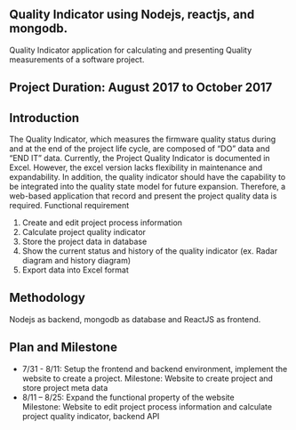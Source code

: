 ## Quality Indicator using Nodejs, reactjs, and mongodb.
Quality Indicator application for calculating and presenting Quality measurements of a software project.

## Project Duration: August 2017 to October 2017
## Introduction
The Quality Indicator, which measures the firmware quality status during and at the end of the project life cycle, are composed of “DO” data and “END IT” data. Currently, the Project Quality Indicator is documented in Excel. However, the excel version lacks flexibility in maintenance and expandability. In addition, the quality indicator should have the capability to be integrated into the quality state model for future expansion. Therefore, a web-based application that record and present the project quality data is required.
Functional requirement
1.	Create and edit project process information
2.	Calculate project quality indicator
3.	Store the project data in database
4.	Show the current status and history of the quality indicator (ex. Radar diagram and history diagram)
5.	Export data into Excel format

## Methodology
Nodejs as backend, mongodb as database and ReactJS as frontend. 

## Plan and Milestone
- 7/31 - 8/11: Setup the frontend and backend environment, implement the website to create a project.
Milestone: Website to create project and store project meta data
- 8/11 – 8/25: Expand the functional property of the website  
Milestone: Website to edit project process information and calculate project quality indicator, backend API  
